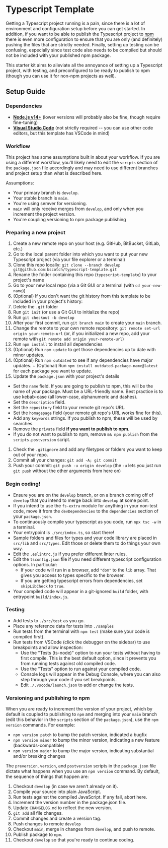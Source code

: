 # Typescript Template

Getting a Typescript project running
is a pain, since there is a lot of environment and configuration setup
before you can get started. In addition, if you want to be able to publish
the Typescript project to [npm](https://www.npmjs.com/) there is even more
configuration to ensure that you are only (and definitely) pushing the files
that are strictly needed. Finally, setting up testing can be confusing,
especially since test code also needs to be compiled but should not be
included with your published npm package.

This starter kit aims to alleviate all the annoyance of setting up a
Typescript project, with testing, and preconfigured to be ready to 
publish to npm (though you can use it for non-npm projects as well).

## Setup Guide

### Dependencies

+ [**Node.js v14+**](https://nodejs.org/) (lower versions will probably also be fine, though require fine-tuning)
+ [**Visual Studio Code**](https://code.visualstudio.com/)
  (not strictly required -- you can use other code editors, but this template has VSCode in mind)

### Workflow

This project has some assumptions built in about your workflow. If you are using
a different workflow, you'll likely need to edit the `scripts` section of the
`package.json` file accordingly and may need to use different branches and project
setup than what is described here.

Assumptions:

+ Your primary branch is `develop`.
+ Your stable branch is `main`.
+ You're using semver for versioning.
+ `main` will only receive merges from `develop`, and only when you increment the project version.
+ You're coupling versioning to npm package publishing

### Preparing a new project

1. Create a new remote repo on your host (e.g. GitHub, BitBucket, GitLab, etc.)
1. Go to the local parent folder into which you want to put your new Typescript project
    (via your file explorer or a terminal)
1. Clone this repo locally: `git clone --branch develop git@github.com:bscotch/typescript-template.git`
1. Rename the folder containing this repo (`typescript-template`) to your project's name
1. Go to your new local repo (via a Git GUI or a terminal (with `cd your-new-name`))
1. (Optional) If you don't want the git history from this template to be included in your project's history:
  1. Delete the `.git` folder
  1. Run `git init` (or use a Git GUI to initialize the repo)
  1. Run `git checkout -b develop`
  1. After your first commit, run `git branch main` to create your `main` branch.
1. Change the remote to your own remote repository: `git remote set-url origin your-remote-url` (or, if you initialized a new repo, add your remote with `git remote add origin your-remote-url`)
1. Run `npm install` to install all dependencies
  1. (Optional) Run `npm update` to get those dependencies up to date with minor updates.
  1. (Optional) Run `npm outdated` to see if any dependencies have major updates.
    + (Optional) Run `npm install outdated-package-name@latest` for each package you want to update.
1. Update the `package.json` with your project's details
  + Set the `name` field. If you are going to publish to npm, this will be the name of your package. Must be a URL-friendly name. Best practice is to use kebab-case (all lower-case, alphanumeric and dashes).
  + Set the `description` field.
  + Set the `repository` field to your remote git repo's URL.
  + Set the `homagepage` field (your remote git repo's URL works fine for this). 
  + Add any `keywords` strings. If you publish to npm, these will be used by searches.
  + Remove the `private` field **if you want to publish to npm**.
  + If you do not want to publish to npm, remove `&& npm publish` from the `scripts.postversion` script.
1. Check the `.gitignore` and add any filetypes or folders you want to keep out of your repo.
1. Commit all your changes: `git add -A; git commit`
1. Push your commit: `git push -u origin develop` (the `-u` lets you just run `git push` without the other arguments from here on)


### Begin coding!

+ Ensure you are on the `develop` branch, or on a branch coming off of `develop` that
  you intend to merge back into `develop` at some point.
+ If you intend to use the `fs-extra` module for anything in your non-test code,
  move it from the `devDependencies` to the `dependencies` section of your `package.json`.
+ To continuously compile your typescript as you code, run `npx tsc -w` in a terminal.
+ Your entrypoint is `./src/index.ts`, so start there!
+ Sample folders and files for types and your code library are placed in `src/lib` and `src/types`.
  Edit those or delete them to do things your own way.
+ Edit the `.eslintrc.js` if you prefer different linter rules.
+ Edit the `tsconfig.json` file if you need different typescript configuration options. In particular:
  + If your code will run in a browser, add `"dom"` to the `lib` array.
    That gives you access to types specific to the browser.
  + If you are getting typescript errors from dependencies, set `skipLibCheck` to `true`.
+ Your compiled code will appear in a git-ignored `build` folder, with entrypoint `build/index.js`.

### Testing

+ Add tests to `./src/test` as you go.
+ Place any reference data for tests into `./samples`
+ Run tests from the terminal with `npm test` (make sure your code is compiled first).
+ Run tests from VSCode (click the debugger on the sidebar) to use breakpoints and allow inspection:
  + Use the "Tests (ts-node)" option to run your tests without having to first compile.
    This is the best default option, since it prevents you from running tests against old compiled code.
  + Use the "Tests" option to run against your compiled code.
  + Console logs will appear in the Debug Console, where you can also step through your code if you set breakpoints.
  + Edit `./.vscode/launch.json` to add or change the tests.

### Versioning and publishing to npm

When you are ready to increment the version of your project, which by default
is coupled to publishing to `npm` and merging into your `main` branch
(edit this behavior in the `scripts` section of the `package.json`),
use the `npm version` commands. For example:

+ `npm version patch` to bump the patch version, indicated a bugfix
+ `npm version minor` to bump the minor version, indicating a new feature (backwards-compatible)
+ `npm version major` to bump the major version, indicating substantial and/or breaking changes

The `preversion`, `version`, and `postversion` scripts in the `package.json` file dictate what happens
when you use an `npm version` command. By default, the sequence of things that happen are:

1. Checkout `develop` (in case we aren't already on it).
1. Compile your source into plain JavaScript.
1. Run tests against the compiled JavaScript. If any fail, abort here.
1. Increment the version number in the package.json file.
1. Update `CHANGELOG.md` to reflect the new version.
1. `git add` all file changes.
1. Commit changes and create a version tag.
1. Push changes to remote `develop`
1. Checkout `main`, merge in changes from `develop`, and push to remote.
1. Publish package to `npm`.
1. Checkout `develop` so that you're ready to continue coding.

